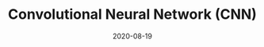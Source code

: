 ---
# ===== Title, summary, and position in the left sidebar =====
linktitle: CNN
summary: 
weight: 400
# =========================================================

# ========== Basic metadata ==========
title: Convolutional Neural Network (CNN)
date: 2020-08-19
draft: false
 
authors: ["admin"]
tags: ["Deep Learning", "CNN"]
categories: ["Deep Learning"]
toc: true # Show table of contents
# ====================================

# ========== Advanced metadata ========== 
profile: false  # Show author profile?
reading_time: true # Show estimated reading time?
share: true  # Show social sharing links?
featured: true
comments: true  # Show comments?
disable_comment: false
commentable: true  # Allow visitors to comment? Supported by the Page, Post, and Book content types.
editable: false  # Allow visitors to edit the page? Supported by the Page, Post, and Book content types.

# Optional header image (relative to `assets/media/` folder).
header:
  caption: ""
  image: ""
---